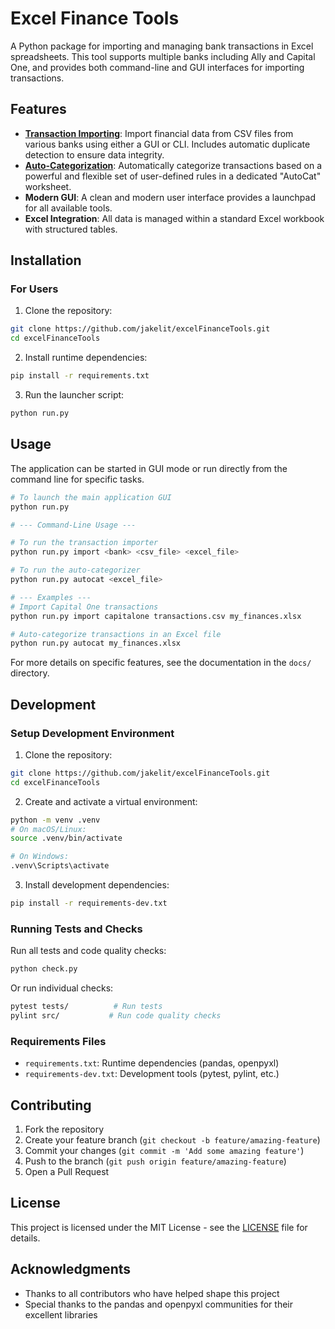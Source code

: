 # Excel Finance Tools

A Python package for importing and managing bank transactions in Excel spreadsheets. This tool supports multiple banks including Ally and Capital One, and provides both command-line and GUI interfaces for importing transactions.

## Features

- **[Transaction Importing](./docs/import_transactions.md)**: Import financial data from CSV files from various banks using either a GUI or CLI. Includes automatic duplicate detection to ensure data integrity.
- **[Auto-Categorization](./docs/auto_categorize.md)**: Automatically categorize transactions based on a powerful and flexible set of user-defined rules in a dedicated "AutoCat" worksheet.
- **Modern GUI**: A clean and modern user interface provides a launchpad for all available tools.
- **Excel Integration**: All data is managed within a standard Excel workbook with structured tables.

## Installation

### For Users

1. Clone the repository:
```bash
git clone https://github.com/jakelit/excelFinanceTools.git
cd excelFinanceTools
```

2. Install runtime dependencies:
```bash
pip install -r requirements.txt
```

3. Run the launcher script:
```bash
python run.py
```

## Usage

The application can be started in GUI mode or run directly from the command line for specific tasks.

```bash
# To launch the main application GUI
python run.py

# --- Command-Line Usage ---

# To run the transaction importer
python run.py import <bank> <csv_file> <excel_file>

# To run the auto-categorizer
python run.py autocat <excel_file>

# --- Examples ---
# Import Capital One transactions
python run.py import capitalone transactions.csv my_finances.xlsx

# Auto-categorize transactions in an Excel file
python run.py autocat my_finances.xlsx
```
For more details on specific features, see the documentation in the `docs/` directory.

## Development

### Setup Development Environment

1. Clone the repository:
```bash
git clone https://github.com/jakelit/excelFinanceTools.git
cd excelFinanceTools
```

2. Create and activate a virtual environment:
```bash
python -m venv .venv
# On macOS/Linux:
source .venv/bin/activate

# On Windows:
.venv\Scripts\activate
```

3. Install development dependencies:
```bash
pip install -r requirements-dev.txt
```
### Running Tests and Checks

Run all tests and code quality checks:
```bash
python check.py
```

Or run individual checks:
```bash
pytest tests/          # Run tests
pylint src/           # Run code quality checks
```

### Requirements Files

- `requirements.txt`: Runtime dependencies (pandas, openpyxl)
- `requirements-dev.txt`: Development tools (pytest, pylint, etc.)

## Contributing

1. Fork the repository
2. Create your feature branch (`git checkout -b feature/amazing-feature`)
3. Commit your changes (`git commit -m 'Add some amazing feature'`)
4. Push to the branch (`git push origin feature/amazing-feature`)
5. Open a Pull Request

## License

This project is licensed under the MIT License - see the [LICENSE](LICENSE) file for details.

## Acknowledgments

- Thanks to all contributors who have helped shape this project
- Special thanks to the pandas and openpyxl communities for their excellent libraries 
